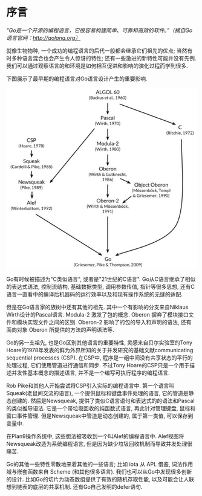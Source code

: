 # 序言

*“Go是一个开源的编程语言，它很容易构建简单、可靠和高效的软件。”（摘自Go语言官网：http://golang.org）*

就像生物物种, 一个成功的编程语言的后代一般都会继承它们祖先的优点; 当然有时多种语言混合也会产生令人惊讶的特性; 还有一些激进的新特性可能并没有先例. 我们可以通过观察语言的和环境是如何相互促进和影响的演化过程而学到很多.

下图展示了最早期的编程语言对Go语言设计产生的重要影响.

![](./images/ch0-01.jpg)

Go有时候被描述为"C类似语言", 或者是"21世纪的C语言". Go从C语言继承了相似的表达式语法, 控制流结构, 基础数据类型, 调用参数传值, 指针等很多思想, 还有C语言一直看中的编译后机器码的运行效率以及和现有操作系统的无缝的适配.

但是在Go语言家的族树中还有其他的祖先. 其中一个有影响的分支来自Niklaus Wirth设计的Pascal语言. Modula-2 激发了包的概念. Oberon 摒弃了模块接口文件和模块实现文件之间的区别. Oberon-2 影响了的包的导入和声明的语法, 还有 面向对象 Oberon 所提供的方法的声明语法等.

Go的另一支祖先, 也是Go区别其他语言的重要特性, 灵感来自贝尔实验室的Tony Hoare的1978年发表的鲜为外界所知的关于并发研究的基础文献communicating sequential processes (CSP). 在CSP中, 程序是一组中间没有共享状态的平行的处理过程, 它们使用管道进行通信和同步. 不过Tony Hoare的CSP只是一个用于描述并发性基本概念的描述语言, 并不是一个编写可执行程序的编程语言.

Rob Pike和其他人开始尝试将CSP引入实际的编程语言中. 第一个语言叫Squeak(老鼠间交流的语言), 一个提供鼠标和键盘事件处理的语言, 它的管道是静态创建的. 然后是Newsqueak, 提供了类似C语言语句和表达式的的语法和Pascal的类似推导语法. 它是一个带垃圾回收的纯函数式语言, 再此针对管理键盘, 鼠标和窗口事件管理. 但是Newsqueak中管道是动态创建的, 属于第一类值, 可以保存到变量中.

在Plan9操作系统中, 这些想法被吸收到一个叫Alef的编程语言中. Alef视图将Newsqueak改造为系统编程语言, 但是因为缺少垃圾回收机制而导致并发处理很痛苦.

Go的其他一些特性零散地来着其他的一些语言; 比如 iota 从 APL 借鉴, 词法作用域与嵌套函数来自 Scheme (和其他很多语言). 我们也可以从Go中发现很多创新的设计. 比如Go的切片为动态数组提供了有效的随机存取性能, 以及可能会让人联想到链表的底层的共享机制.
还有Go自己发明的defer语句.
